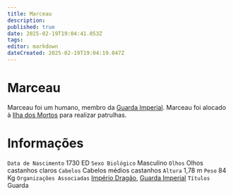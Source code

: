 ```yaml
---
title: Marceau
description: 
published: true
date: 2025-02-19T19:04:41.053Z
tags: 
editor: markdown
dateCreated: 2025-02-19T19:04:19.047Z
---
```


# Marceau
Marceau foi um humano, membro da [Guarda Imperial](/faccoes/nacoes/imperio-dragao/guarda-imperial). Marceau foi alocado à [Ilha dos Mortos](/lugares/plano-material/drafeon/sul-de-drafeon/ilha-dos-mortos) para realizar patrulhas.

# Informações
`Data de Nascimento` 1730 ED
`Sexo Biológico` Masculino
`Olhos` Olhos castanhos claros
`Cabelos` Cabelos médios castanhos
`Altura` 1,78 m
`Peso` 84 Kg
`Organizações Associadas` [Império Dragão](/faccoes/nacoes/imperio-dragao#imperio-dragao), [Guarda Imperial](/faccoes/nacoes/imperio-dragao/guarda-imperial)
`Títulos` Guarda